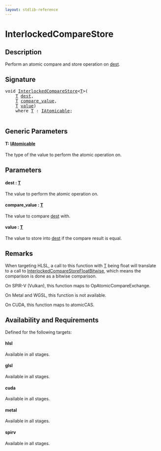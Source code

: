 ```yaml
---
layout: stdlib-reference
---
```


# InterlockedCompareStore

## Description

Perform an atomic compare and store operation on <span class='code'><a href="interlockedcomparestore-0bi.html#decl-dest" class="code_param">dest</a></span>.



## Signature 

<pre>
<span class="code_keyword">void</span> <a href="interlockedcomparestore-0bi.html">InterlockedCompareStore</a>&lt;<a href="interlockedcomparestore-0bi.html#typeparam-T" class="code_type">T</a>&gt;(
    <a href="interlockedcomparestore-0bi.html#typeparam-T" class="code_type">T</a> <a href="interlockedcomparestore-0bi.html#decl-dest" class="code_param">dest</a>,
    <a href="interlockedcomparestore-0bi.html#typeparam-T" class="code_type">T</a> <a href="interlockedcomparestore-0bi.html#decl-compare_value" class="code_param">compare_value</a>,
    <a href="interlockedcomparestore-0bi.html#typeparam-T" class="code_type">T</a> <a href="interlockedcomparestore-0bi.html#decl-value" class="code_param">value</a>)
    <span class='code_keyword'>where</span> <a href="interlockedcomparestore-0bi.html#typeparam-T" class="code_type">T</a> : <a href="index.html" class="code_type">IAtomicable</a>;

</pre>

## Generic Parameters

####  <a id="typeparam-T"></a>T: [IAtomicable](../interfaces/iatomicable-01/index)
The type of the value to perform the atomic operation on.


## Parameters

####  <a id="decl-dest"></a>dest  : [T](interlockedcomparestore-0bi#typeparam-T)
The value to perform the atomic operation on.

####  <a id="decl-compare_value"></a>compare\_value  : [T](interlockedcomparestore-0bi#typeparam-T)
The value to compare <span class='code'><a href="interlockedcomparestore-0bi.html#decl-dest" class="code_param">dest</a></span> with.

####  <a id="decl-value"></a>value  : [T](interlockedcomparestore-0bi#typeparam-T)
The value to store into <span class='code'><a href="interlockedcomparestore-0bi.html#decl-dest" class="code_param">dest</a></span> if the compare result is equal.


## Remarks
When targeting HLSL, a call to this function with <span class='code'><a href="interlockedcomparestore-0bi.html#typeparam-T" class="code_type">T</a></span> being <span class='code'><span class="code_keyword">float</span></span> will translate to a call to
<span class='code'><a href="interlockedcomparestorefloatbitwise-0bins.html">InterlockedCompareStoreFloatBitwise</a></span>, which means the comparison is done as a bitwise comparison.

On SPIR-V (Vulkan), this function maps to <span class='code'>OpAtomicCompareExchange</span>.

On Metal and WGSL, this function is not available.

On CUDA, this function maps to <span class='code'>atomicCAS</span>.


## Availability and Requirements

Defined for the following targets:

#### hlsl
Available in all stages.

#### glsl
Available in all stages.

#### cuda
Available in all stages.

#### metal
Available in all stages.

#### spirv
Available in all stages.



